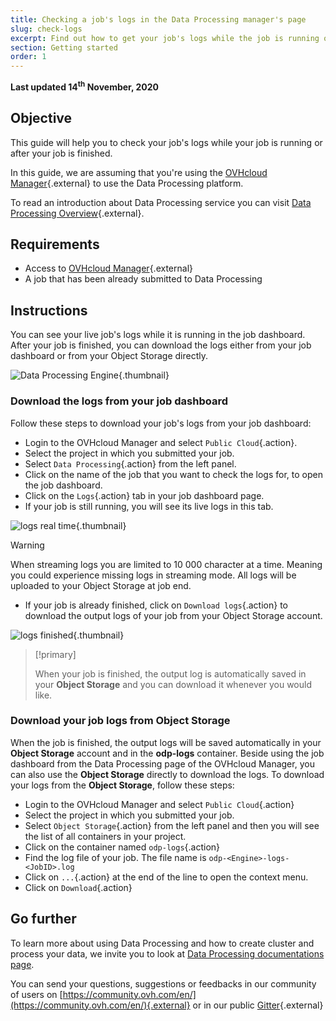 ```yaml
---
title: Checking a job's logs in the Data Processing manager's page
slug: check-logs
excerpt: Find out how to get your job's logs while the job is running or after it is finished in the Data Processing page in the manager
section: Getting started
order: 1
---
```


**Last updated 14<sup>th</sup> November, 2020**

## Objective

This guide will help you to check your job's logs while your job is running or after your job is finished. 

In this guide, we are assuming that you're using the [OVHcloud Manager](https://www.ovh.com/auth/?action=gotomanager&from=https://www.ovh.ie/&ovhSubsidiary=ie){.external} to use the Data Processing platform.

To read an introduction about Data Processing service you can visit [Data Processing Overview](../overview){.external}.

## Requirements 

- Access to [OVHcloud Manager]( https://www.ovh.com/auth/?action=gotomanager){.external}
- A job that has been already submitted to Data Processing

## Instructions

You can see your live job's logs while it is running in the job dashboard. After your job is finished, you can download the logs either from your job dashboard or from your Object Storage directly. 

![Data Processing Engine](images/dataprocessingmanager.png){.thumbnail}

### Download the logs from your job dashboard

Follow these steps to download your job's logs from your job dashboard: 

- Login to the OVHcloud Manager and select `Public Cloud`{.action}.
- Select the project in which you submitted your job. 
- Select `Data Processing`{.action} from the left panel. 
- Click on the name of the job that you want to check the logs for, to open the job dashboard.
- Click on the `Logs`{.action} tab in your job dashboard page. 
- If your job is still running, you will see its live logs in this tab.

![logs real time](images/realtimelogs.png){.thumbnail}

>[!warning]
>
> When streaming logs you are limited to 10 000 character at a time. Meaning you could experience missing logs in streaming mode. All logs will be uploaded to your Object Storage at job end.
>

- If your job is already finished, click on `Download logs`{.action} to download the output logs of your job from your Object Storage account. 

![logs finished](images/logs-finished.png){.thumbnail}

>[!primary]
>
> When your job is finished, the output log is automatically saved in your **Object Storage** and you can download it whenever you would like. 

### Download your job logs from Object Storage

When the job is finished, the output logs will be saved automatically in your **Object Storage** account and in the **odp-logs** container. Beside using the job dashboard from the Data Processing page of the OVHcloud Manager, you can also use the **Object Storage** directly to download the logs. To download your logs from the **Object Storage**, follow these steps: 

- Login to the OVHcloud Manager and select `Public Cloud`{.action}
- Select the project in which you submitted your job. 
- Select `Object Storage`{.action} from the left panel and then you will see the list of all containers in your project. 
- Click on the container named `odp-logs`{.action}
- Find the log file of your job. The file name is `odp-<Engine>-logs-<JobID>.log`
- Click on `...`{.action} at the end of the line to open the context menu. 
- Click on `Download`{.action}

## Go further

To learn more about using Data Processing and how to create cluster and process your data, we invite you to look at [Data Processing documentations page](../).

You can send your questions, suggestions or feedbacks in our community of users on [https://community.ovh.com/en/](https://community.ovh.com/en/){.external} or in our public [Gitter](https://gitter.im/ovh/data-processing){.external}
